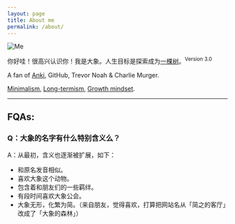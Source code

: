 ```yaml
---
layout: page
title: About me
permalink: /about/
---
```


![Me](https://i.imgur.com/OJjTJOt.jpg)


你好哇！很高兴认识你！我是大象。人生目标是探索成为[一棵树](https://willwang.cc/2019/01/life-README)。<sup>Version 3.0 </sup>

A fan of [Anki](https://github.com/willwang-x/tools/blob/main/tools/anki/anki.md), GitHub, Trevor Noah & Charlie Murger. 

[Minimalism](https://github.com/willwang-x/all-about-will/blob/master/define/minimalism.md), [Long-termism](https://github.com/willwang-x/workflow), [Growth mindset](https://willwang.cc/2018/10/tenet). 

---

## FQAs:

### Q：大象的名字有什么特别含义么？

A：从最初，含义也逐渐被扩展，如下：

* 和原名发音相似。
* 喜欢大象这个动物。
* 包含着和朋友们的一些羁绊。
* 有段时间喜欢大象公会。
* 大象无形，化繁为简。（来自朋友，觉得喜欢，打算把网站名从「简之的客厅」改成了「大象的森林」）
